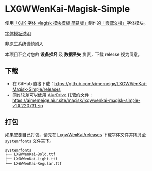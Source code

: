 # LXGWWenKai-Magisk-Simple

使用[「CJK 字体 Magisk 模块模板 简易版」](https://github.com/lxgw/simple-cjk-font-magisk-module-template)制作的[「霞鹜文楷」](https://github.com/lxgw/LxgwWenKai)字体模块。

[字体模板说明](README-lxgw.md)

非原生系统谨慎刷入

本项目不会对您的 **设备损坏** 及 **数据丢失** 负责，下载 release 视为同意。

## 下载

- 在 GitHub 直接下载：<https://github.com/aimerneige/LXGWWenKai-Magisk-Simple/releases>
- 网络较差可以使用 [AiurDrive](https://github.com/AiursoftWeb/AiurDrive) 托管的文件：<https://aimerneige.aiur.site/magisk/lxgwwenkai-magisk-simple-v1.0.220731.zip>

## 打包 

如果您要自己打包，请先在 [LxgwWenKai/releases](https://github.com/lxgw/LxgwWenKai/releases) 下载字体文件并拷贝至 `system/fonts` 文件夹下。

```bash
system/fonts
├── LXGWWenKai-Bold.ttf
├── LXGWWenKai-Light.ttf
└── LXGWWenKai-Regular.ttf
```
